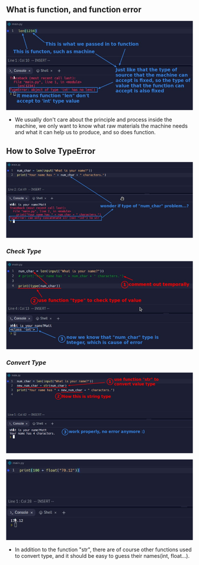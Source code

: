 ## **What is function, and function error**

![Alt len error](pic/01.jpg)

- We usually don't care about the principle and process inside the machine, we only want to know what raw materials the machine needs and what it can help us to produce, and so does function.

## **How to Solve TypeError**

![Alt type error from concatenation](pic/02.jpg)

### _Check Type_

![Alt check type](pic/03.jpg)

### _Convert Type_

![Alt convert type](pic/04.jpg)

![Alt other functions to convert type](pic/05.jpg)

- In addition to the function "str", there are of course other functions used to convert type, and it should be easy to guess their names(int, float...).
